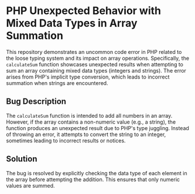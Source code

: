 # PHP Unexpected Behavior with Mixed Data Types in Array Summation

This repository demonstrates an uncommon code error in PHP related to the loose typing system and its impact on array operations.  Specifically, the `calculateSum` function showcases unexpected results when attempting to sum an array containing mixed data types (integers and strings).  The error arises from PHP's implicit type conversion, which leads to incorrect summation when strings are encountered.

## Bug Description

The `calculateSum` function is intended to add all numbers in an array. However, if the array contains a non-numeric value (e.g., a string), the function produces an unexpected result due to PHP's type juggling.  Instead of throwing an error, it attempts to convert the string to an integer, sometimes leading to incorrect results or notices. 

## Solution

The bug is resolved by explicitly checking the data type of each element in the array before attempting the addition. This ensures that only numeric values are summed.